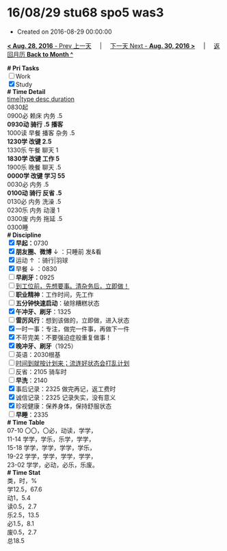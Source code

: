 # 16/08/29 stu68 spo5 was3

- Created on 2016-08-29 00:00:00

[**< Aug. 28, 2016** - Prev 上一天](/lifelogs/2016/08/d28.md) &nbsp; &nbsp; | &nbsp; &nbsp; [下一天 Next - **Aug. 30, 2016 >**](/lifelogs/2016/08/d30.md) &nbsp; &nbsp; |  &nbsp; &nbsp; [返回月历 **Back to Month ^**](/lifelogs/2016/08/index.md)
<br/><div><b># Pri Tasks</b></div><div><input type="checkbox"/>Work</div><div><input checked="true" type="checkbox"/>Study</div><div><b># Time Detail</b></div><div><u>time|type desc duration</u></div><div>0830起</div><div>0900必 赖床 内务 .5</div><div><b>0930动 骑行 .5</b> <b>播客</b></div><div>1000读 早餐 播客 杂务 .5</div><div><b>1230学 改键 2.5</b></div><div>1330乐 午餐 聊天 1</div><div><b>1830学 改键 工作 5</b></div><div>1900乐 晚餐 聊天 .5</div><div><b>0000学 改键 学习 5</b><b>5</b></div><div>0030必 内务 .5</div><div><b>0100动 骑行 反省 .5</b></div><div>0130必 内务 洗澡 .5</div><div>0230乐 内务 动漫 1</div><div>0300废 内务 拖延 .5</div><div>0300睡</div><div><b># Discipline</b></div><div><b><input checked="true" type="checkbox"/></b><b>早起：</b>0730</div><div><b><input checked="true" type="checkbox"/></b><b>朋友圈、微博</b> ↓ ：只睡前 发&amp;看</div><div><input checked="true" type="checkbox"/>运动 ↑ ：骑行|羽球</div><div><input checked="true" type="checkbox"/>早餐 ↓ ：0830</div><div><b><input type="checkbox"/></b><b>早刷牙：</b>0925</div><div><input type="checkbox"/><u>到工位前，先想要事。清杂务后，立即做！</u></div><div><input type="checkbox"/><b>职业精神</b>：工作时间，先工作</div><div><input type="checkbox"/><b>五分钟快速启动</b>：破除糟糕状态</div><div><input checked="true" type="checkbox"/><b>午冲牙、刷牙</b>：1325</div><div><input type="checkbox"/><b>雷厉风行</b>：想到该做的，立即做，进入状态</div><div><input checked="true" type="checkbox"/>一时一事：专注，做完一件事，再做下一件</div><div><input checked="true" type="checkbox"/>不苛完美：不要强迫症般重复做事！</div><div><b><input checked="true" type="checkbox"/></b><b>晚冲牙、刷牙</b>（1925）</div><div><input type="checkbox"/>英语：2030根基</div><div><u><input type="checkbox"/></u><u>时间到就按计划来；流连好状态会打乱计划</u></div><div><input type="checkbox"/>反省：2105 骑车时</div><div><input type="checkbox"/><b>早洗</b>：2140</div><div><input checked="true" type="checkbox"/>事后记录：2325 做完再记，返工费时</div><div><input checked="true" type="checkbox"/>诚信记录：2325 记录失实，没有意义</div><div><input checked="true" type="checkbox"/>珍视健康：保养身体，保持舒服状态</div><div><input type="checkbox"/><b>早睡</b>：2335</div><div><b># Time Table</b></div><div>07-10 〇〇，〇必，动读，学学，</div><div>11-14 学学，学乐，乐学，学学，</div><div>15-18 学学，学学，学学，学乐，</div><div>19-22 学学，学学，学学，学学，</div><div>23-02 学学，必动，必乐，乐废。</div><div><b># Time Stat</b></div><div>类，时，%</div><div>学12.5，67.6</div><div>动1，5.4</div><div>读0.5，2.7</div><div>乐2.5，13.5</div><div>必1.5，8.1</div><div>废0.5，2.7</div><div>总18.5</div>
